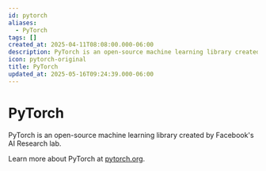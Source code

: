 ```yaml
---
id: pytorch
aliases:
  - PyTorch
tags: []
created_at: 2025-04-11T08:08:00.000-06:00
description: PyTorch is an open-source machine learning library created by Facebook's AI Research lab.
icon: pytorch-original
title: PyTorch
updated_at: 2025-05-16T09:24:39.000-06:00
---
```


# PyTorch

PyTorch is an open-source machine learning library created by Facebook's AI Research lab.

Learn more about PyTorch at [pytorch.org](https://pytorch.org/).
